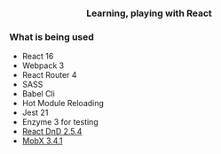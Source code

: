 <p align="center">
  <h3 align="center">Learning, playing with React<br></h3>
</p>

### What is being used

* React 16
* Webpack 3
* React Router 4
* SASS
* Babel Cli
* Hot Module Reloading
* Jest 21 
* Enzyme 3 for testing
* [React DnD  2.5.4](https://github.com/react-dnd/react-dnd)
* [MobX 3.4.1](https://mobx.js.org/)